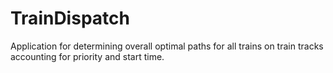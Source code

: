 # TrainDispatch
Application for determining overall optimal paths for all trains on train tracks accounting for priority and start time.
